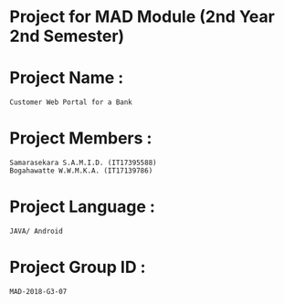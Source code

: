 # Project for MAD Module (2nd Year 2nd Semester)

# Project Name :
    Customer Web Portal for a Bank

# Project Members : 
    Samarasekara S.A.M.I.D. (IT17395588)
    Bogahawatte W.W.M.K.A. (IT17139786)

# Project Language :
    JAVA/ Android

# Project Group ID : 
    MAD-2018-G3-07
